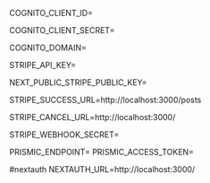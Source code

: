 
<!--arquiv .env -->
<!-- aws cognito -->
COGNITO_CLIENT_ID=<!-- mais curto -->

COGNITO_CLIENT_SECRET=<!-- secret no nome--> 

COGNITO_DOMAIN=

<!-- #stripe -->
STRIPE_API_KEY=

NEXT_PUBLIC_STRIPE_PUBLIC_KEY=

STRIPE_SUCCESS_URL=http://localhost:3000/posts

STRIPE_CANCEL_URL=http://localhost:3000/

STRIPE_WEBHOOK_SECRET=
<!-- webhook facil no stripe dev -->

<!-- #prismic -->
PRISMIC_ENDPOINT= 
PRISMIC_ACCESS_TOKEN=

#nextauth
NEXTAUTH_URL=http://localhost:3000/
